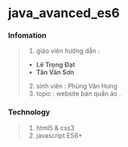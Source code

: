 # java_avanced_es6 

### Infomation

> 1. giáo viên hướng dẫn :
>   - **Lê Trọng Đạt**    
>   - **Tân Văn Sơn** 
> 2. sinh viên : Phùng Văn Hưng 
> 3. topic : website bán quần áo .

### Technology 

> 1. html5 & css3
> 2. javascript ES6+
